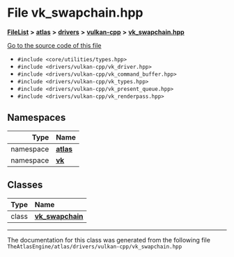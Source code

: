 

# File vk\_swapchain.hpp



[**FileList**](files.md) **>** [**atlas**](dir_1e6ffef027cfcf7ded3287660b505c9f.md) **>** [**drivers**](dir_1605561db8076fbb4262fa758aa3edc0.md) **>** [**vulkan-cpp**](dir_47b67bd74134333dd9ae7c9592fa3f49.md) **>** [**vk\_swapchain.hpp**](vk__swapchain_8hpp.md)

[Go to the source code of this file](vk__swapchain_8hpp_source.md)



* `#include <core/utilities/types.hpp>`
* `#include <drivers/vulkan-cpp/vk_driver.hpp>`
* `#include <drivers/vulkan-cpp/vk_command_buffer.hpp>`
* `#include <drivers/vulkan-cpp/vk_types.hpp>`
* `#include <drivers/vulkan-cpp/vk_present_queue.hpp>`
* `#include <drivers/vulkan-cpp/vk_renderpass.hpp>`













## Namespaces

| Type | Name |
| ---: | :--- |
| namespace | [**atlas**](namespaceatlas.md) <br> |
| namespace | [**vk**](namespaceatlas_1_1vk.md) <br> |


## Classes

| Type | Name |
| ---: | :--- |
| class | [**vk\_swapchain**](classatlas_1_1vk_1_1vk__swapchain.md) <br> |



















































------------------------------
The documentation for this class was generated from the following file `TheAtlasEngine/atlas/drivers/vulkan-cpp/vk_swapchain.hpp`

